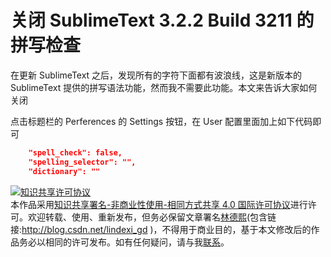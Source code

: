 
# 关闭 SublimeText 3.2.2 Build 3211 的拼写检查

在更新 SublimeText 之后，发现所有的字符下面都有波浪线，这是新版本的 SublimeText 提供的拼写语法功能，然而我不需要此功能。本文来告诉大家如何关闭

<!--more-->


<!-- CreateTime:2021/11/12 19:20:18 -->

<!-- 发布 -->

点击标题栏的 Perferences 的 Settings 按钮，在 User 配置里面加上如下代码即可

```json
	"spell_check": false,
	"spelling_selector": "",
	"dictionary": ""
```





<a rel="license" href="http://creativecommons.org/licenses/by-nc-sa/4.0/"><img alt="知识共享许可协议" style="border-width:0" src="https://licensebuttons.net/l/by-nc-sa/4.0/88x31.png" /></a><br />本作品采用<a rel="license" href="http://creativecommons.org/licenses/by-nc-sa/4.0/">知识共享署名-非商业性使用-相同方式共享 4.0 国际许可协议</a>进行许可。欢迎转载、使用、重新发布，但务必保留文章署名[林德熙](http://blog.csdn.net/lindexi_gd)(包含链接:http://blog.csdn.net/lindexi_gd )，不得用于商业目的，基于本文修改后的作品务必以相同的许可发布。如有任何疑问，请与我[联系](mailto:lindexi_gd@163.com)。